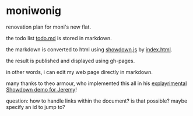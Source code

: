 # moniwonig

renovation plan for moni's new flat.

the todo list [todo.md](todo.md) is stored in markdown.

the markdown is converted to html using [showdown.js](https://github.com/showdownjs/showdown) by [index.html](index.html).

the result is published and displayed using gh-pages.

in other words, i can edit my web page directly in markdown.

many thanks to theo armour, who implemented this all in his [explayrimental Showdown demo for Jeremy](https://github.com/theo-armour/explayrimental/tree/gh-pages/tammik/showdown)!

question: how to handle links within the document? is that possible? maybe specify an id to jump to?